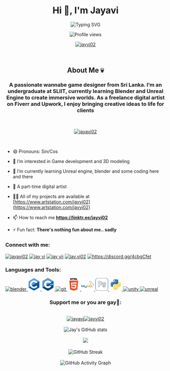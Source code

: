 <h1 align="center">Hi 👋, I'm Jayavi</h1>

<p align="center">
<img src="https://readme-typing-svg.herokuapp.com?font=Fira+Code&duration=3000&color=9400D3&center=true&vCenter=true&width=435&lines=Gamer;Digital+Artist;3D-Modeler;Editor;" alt="Typing SVG" />

</p>

<p align="center">
  <img src="https://komarev.com/ghpvc/?username=jayvi02&color=blueviolet&style=flat-square&label=Profile+Views" alt="Profile views" width="200" height="35">
</p>

<p align="center"> <a href="https://github.com/ryo-ma/github-profile-trophy"><img src="https://github-profile-trophy.vercel.app/?username=jayvi02&theme=highcontrast" alt="jayvi02" /></a> </p>

<br><h2 align="center">About Me 💀</h2>
<h3 align="center">A passionate wannabe game designer from Sri Lanka. I’m an undergraduate at SLIIT, currently learning Blender and Unreal Engine to create immersive worlds. As a freelance digital artist on Fiverr and Upwork, I enjoy bringing creative ideas to life for clients</h3><br>

<p align="center"> <a href="https://twitter.com/jayavi02" target="blank"><img src="https://img.shields.io/twitter/follow/jayavi02?logo=twitter&style=for-the-badge&color=yellow" alt="jayavi02" /></a> </p><br>

- 😄 Pronouns: Sin/Cos

- 👀 I’m interested in Game development and 3D modeling

- 🌱 I’m currently learning Unreal engine, blender and some coding here and there

- 🎨 A part-time digital artist

- 👨‍💻 All of my projects are available at [https://www.artstation.com/jayvi02](https://www.artstation.com/jayvi02)

- 📫 How to reach me **https://linktr.ee/jayvi02**

- ⚡ Fun fact: **There's nothing fun about me.. sadly**

<h3 align="left">Connect with me:</h3>
<p align="left">
<a href="https://twitter.com/jayavi02" target="blank"><img align="center" src="https://raw.githubusercontent.com/rahuldkjain/github-profile-readme-generator/master/src/images/icons/Social/twitter.svg" alt="jayavi02" height="30" width="40" /></a>
<a href="https://linkedin.com/in/jay vi" target="blank"><img align="center" src="https://raw.githubusercontent.com/rahuldkjain/github-profile-readme-generator/master/src/images/icons/Social/linked-in-alt.svg" alt="jay vi" height="30" width="40" /></a>
<a href="https://fb.com/jay vii" target="blank"><img align="center" src="https://raw.githubusercontent.com/rahuldkjain/github-profile-readme-generator/master/src/images/icons/Social/facebook.svg" alt="jay vii" height="30" width="40" /></a>
<a href="https://instagram.com/jay.vi02" target="blank"><img align="center" src="https://raw.githubusercontent.com/rahuldkjain/github-profile-readme-generator/master/src/images/icons/Social/instagram.svg" alt="jay.vi02" height="30" width="40" /></a>
<a href="https://discord.gg/https://discord.gg/4cbgCfet" target="blank"><img align="center" src="https://raw.githubusercontent.com/rahuldkjain/github-profile-readme-generator/master/src/images/icons/Social/discord.svg" alt="https://discord.gg/4cbgCfet" height="30" width="40" /></a>
</p>

<h3 align="left">Languages and Tools:</h3>
<p align="left"> <a href="https://www.blender.org/" target="_blank" rel="noreferrer"> <img src="https://download.blender.org/branding/community/blender_community_badge_white.svg" alt="blender" width="40" height="40"/> </a> <a href="https://www.cprogramming.com/" target="_blank" rel="noreferrer"> <img src="https://raw.githubusercontent.com/devicons/devicon/master/icons/c/c-original.svg" alt="c" width="40" height="40"/> </a> <a href="https://www.w3schools.com/cpp/" target="_blank" rel="noreferrer"> <img src="https://raw.githubusercontent.com/devicons/devicon/master/icons/cplusplus/cplusplus-original.svg" alt="cplusplus" width="40" height="40"/> </a> <a href="https://git-scm.com/" target="_blank" rel="noreferrer"> <img src="https://www.vectorlogo.zone/logos/git-scm/git-scm-icon.svg" alt="git" width="40" height="40"/> </a> <a href="https://www.w3.org/html/" target="_blank" rel="noreferrer"> <img src="https://raw.githubusercontent.com/devicons/devicon/master/icons/html5/html5-original-wordmark.svg" alt="html5" width="40" height="40"/> </a> <a href="https://www.mysql.com/" target="_blank" rel="noreferrer"> <img src="https://raw.githubusercontent.com/devicons/devicon/master/icons/mysql/mysql-original-wordmark.svg" alt="mysql" width="40" height="40"/> </a> <a href="https://www.photoshop.com/en" target="_blank" rel="noreferrer"> <img src="https://raw.githubusercontent.com/devicons/devicon/master/icons/photoshop/photoshop-line.svg" alt="photoshop" width="40" height="40"/> </a> <a href="https://www.python.org" target="_blank" rel="noreferrer"> <img src="https://raw.githubusercontent.com/devicons/devicon/master/icons/python/python-original.svg" alt="python" width="40" height="40"/> </a> <a href="https://unity.com/" target="_blank" rel="noreferrer"> <img src="https://www.vectorlogo.zone/logos/unity3d/unity3d-icon.svg" alt="unity" width="40" height="40"/> </a> <a href="https://unrealengine.com/" target="_blank" rel="noreferrer"> <img src="https://raw.githubusercontent.com/kenangundogan/fontisto/036b7eca71aab1bef8e6a0518f7329f13ed62f6b/icons/svg/brand/unreal-engine.svg" alt="unreal" width="40" height="40"/> </a> </p>

<h3 align="center"><b>Support me or you are gay🫵:</b></h3><br>
<div align="center"><div style="display: flex; justify-content: center; align-items: center;">
  <a href="https://www.buymeacoffee.com/jayavi" style="margin-right;">
    <img src="https://cdn.buymeacoffee.com/buttons/v2/default-yellow.png" height="50" width="210" alt="jayavi" />
  </a><div></div>
  <a href="https://ko-fi.com/jayvi02">
    <img src="https://cdn.ko-fi.com/cdn/kofi3.png?v=3" height="50" width="210" alt="jayvi02" />
  </a>
</div>



<br>
<div align="center">
<img src="https://github-readme-stats.vercel.app/api?username=jayvi02&hide_border=true&border_radius=15&show_icons=true&theme=highcontrast" alt="Jay's GitHub stats">
  <br><br>
<img src="https://github-profile-summary-cards.vercel.app/api/cards/profile-details?username=jayvi02&theme=highcontrast&hide_border=true">
  <br><br>
<div align="center">
  <img src="https://streak-stats.demolab.com/?user=jayvi02&theme=highcontrast&hide_border=true" alt="GitHub Streak" />
  <br><br>
   <img src="https://github-readme-activity-graph.vercel.app/graph?username=jayvi02&custom_title=Jay's%20GitHub%20Activity%20Graph&hide_border=true&border_radius=15&bg_color=000000&color=FFD700&line=1E90FF&point=1E90FF&area_color=000000&title_color=FFD700&area=true&" alt="GitHub Activity Graph" />
<br>



